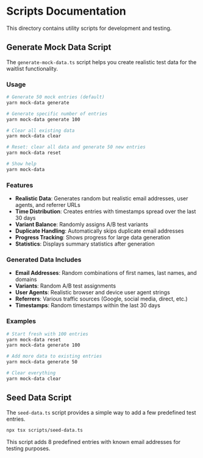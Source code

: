 # Scripts Documentation

This directory contains utility scripts for development and testing.

## Generate Mock Data Script

The `generate-mock-data.ts` script helps you create realistic test data for the waitlist functionality.

### Usage

```bash
# Generate 50 mock entries (default)
yarn mock-data generate

# Generate specific number of entries
yarn mock-data generate 100

# Clear all existing data
yarn mock-data clear

# Reset: clear all data and generate 50 new entries
yarn mock-data reset

# Show help
yarn mock-data
```

### Features

- **Realistic Data**: Generates random but realistic email addresses, user agents, and referrer URLs
- **Time Distribution**: Creates entries with timestamps spread over the last 30 days
- **Variant Balance**: Randomly assigns A/B test variants
- **Duplicate Handling**: Automatically skips duplicate email addresses
- **Progress Tracking**: Shows progress for large data generation
- **Statistics**: Displays summary statistics after generation

### Generated Data Includes

- **Email Addresses**: Random combinations of first names, last names, and domains
- **Variants**: Random A/B test assignments
- **User Agents**: Realistic browser and device user agent strings
- **Referrers**: Various traffic sources (Google, social media, direct, etc.)
- **Timestamps**: Random timestamps within the last 30 days

### Examples

```bash
# Start fresh with 100 entries
yarn mock-data reset
yarn mock-data generate 100

# Add more data to existing entries
yarn mock-data generate 50

# Clear everything
yarn mock-data clear
```

## Seed Data Script

The `seed-data.ts` script provides a simple way to add a few predefined test entries.

```bash
npx tsx scripts/seed-data.ts
```

This script adds 8 predefined entries with known email addresses for testing purposes.
